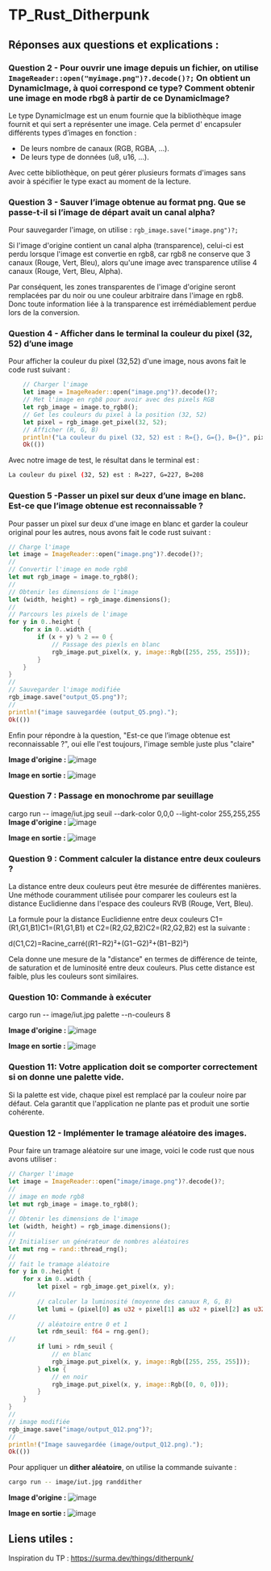 # TP_Rust_Ditherpunk

## Réponses aux questions et explications :

  ### Question 2 - Pour ouvrir une image depuis un fichier, on utilise ``` ImageReader::open("myimage.png")?.decode()?; ``` On obtient un DynamicImage, à quoi correspond ce type? Comment obtenir une image en mode rbg8 à partir de ce DynamicImage?

  Le type DynamicImage est un enum fournie que la bibliothèque image fournit et qui sert a représenter une image. Cela permet d' encapsuler différents types d’images en fonction :

  - De leurs nombre de canaux (RGB, RGBA, ...).
  - De leurs type de données (u8, u16, ...).

  Avec cette bibliothèque, on peut gérer plusieurs formats d'images sans avoir à spécifier le type exact au moment de la lecture.

  ### Question 3 - Sauver l’image obtenue au format png. Que se passe-t-il si l’image de départ avait un canal alpha?

  Pour sauvegarder l'image, on utilise : 
  ```rgb_image.save("image.png")?;```

  Si l'image d'origine contient un canal alpha (transparence), celui-ci est perdu lorsque l'image est convertie en rgb8, car rgb8 ne conserve que 3 canaux (Rouge, Vert, Bleu), alors qu'une image avec transparence utilise 4 canaux (Rouge, Vert, Bleu, Alpha).

Par conséquent, les zones transparentes de l'image d'origine seront remplacées par du noir ou une couleur arbitraire dans l'image en rgb8. Donc toute information liée à la transparence est irrémédiablement perdue lors de la conversion.

### Question 4 - Afficher dans le terminal la couleur du pixel (32, 52) d’une image

Pour afficher la couleur du pixel (32,52) d'une image, nous avons fait le code rust suivant :

```rust
    // Charger l'image
    let image = ImageReader::open("image.png")?.decode()?;
    // Met l'image en rgb8 pour avoir avec des pixels RGB
    let rgb_image = image.to_rgb8();
    // Get les couleurs du pixel à la position (32, 52)
    let pixel = rgb_image.get_pixel(32, 52);
    // Afficher (R, G, B)
    println!("La couleur du pixel (32, 52) est : R={}, G={}, B={}", pixel[0], pixel[1], pixel[2]);
    Ok(())
```
Avec notre image de test, le résultat dans le terminal est :
```bash
La couleur du pixel (32, 52) est : R=227, G=227, B=208
```

### Question 5 -Passer un pixel sur deux d’une image en blanc. Est-ce que l’image obtenue est reconnaissable ?

Pour passer un pixel sur deux d'une image en blanc et garder la couleur original pour les autres, nous avons fait le code rust suivant : 

```rust
// Charge l'image
let image = ImageReader::open("image.png")?.decode()?;
//
// Convertir l'image en mode rgb8
let mut rgb_image = image.to_rgb8();
//
// Obtenir les dimensions de l'image
let (width, height) = rgb_image.dimensions();
//
// Parcours les pixels de l'image
for y in 0..height {
    for x in 0..width {
        if (x + y) % 2 == 0 {
            // Passage des piexls en blanc
            rgb_image.put_pixel(x, y, image::Rgb([255, 255, 255]));
        }
    }
}
//
// Sauvegarder l'image modifiée
rgb_image.save("output_Q5.png")?;
//
println!("image sauvegardée (output_Q5.png).");
Ok(())
```

Enfin pour répondre à la question, "Est-ce que l’image obtenue est reconnaissable ?", oui elle l'est toujours, l'image semble juste plus "claire"

**Image d'origine :**
![image](/ditherpunk/image/image.png)

**Image en sortie :**
![image](/ditherpunk/image/output_Q5.png)


### Question 7 : Passage en monochrome par seuillage

cargo run -- image/iut.jpg seuil --dark-color 0,0,0 --light-color 255,255,255
**Image d'origine :**
![image](/ditherpunk/image/iut.jpg)

**Image en sortie :**
![image](/ditherpunk/image/Question8.png)

### Question 9 : Comment calculer la distance entre deux couleurs ?

La distance entre deux couleurs peut être mesurée de différentes manières. Une méthode couramment utilisée pour comparer les couleurs est la distance Euclidienne dans l'espace des couleurs RVB (Rouge, Vert, Bleu).

La formule pour la distance Euclidienne entre deux couleurs C1=(R1,G1,B1)C1​=(R1​,G1​,B1​) et C2=(R2,G2,B2)C2​=(R2​,G2​,B2​) est la suivante :

d(C1,C2)=Racine_carré((R1−R2)²+(G1−G2)²+(B1−B2)²)

Cela donne une mesure de la "distance" en termes de différence de teinte, de saturation et de luminosité entre deux couleurs. Plus cette distance est faible, plus les couleurs sont similaires.

### Question 10: Commande à exécuter


cargo run -- image/iut.jpg palette --n-couleurs 8

**Image d'origine :**
![image](/ditherpunk/image/iut.jpg)

**Image en sortie :**
![image](/ditherpunk/image/Question10.png)


### Question 11: Votre application doit se comporter correctement si on donne une palette vide.

Si la palette est vide, chaque pixel est remplacé par la couleur noire par défaut. Cela garantit que l'application ne plante pas et produit une sortie cohérente.

### Question 12 - Implémenter le tramage aléatoire des images.

Pour faire un tramage aléatoire sur une image, voici le code rust que nous avons utiliser :

```rust
// Charger l'image
let image = ImageReader::open("image/image.png")?.decode()?;
//
// image en mode rgb8
let mut rgb_image = image.to_rgb8();
//
// Obtenir les dimensions de l'image
let (width, height) = rgb_image.dimensions();
//
// Initialiser un générateur de nombres aléatoires
let mut rng = rand::thread_rng();
//
// fait le tramage aléatoire
for y in 0..height {
    for x in 0..width {
        let pixel = rgb_image.get_pixel(x, y);
//
        // calculer la luminosité (moyenne des canaux R, G, B)
        let lumi = (pixel[0] as u32 + pixel[1] as u32 + pixel[2] as u32) as f64 / 3.0 / 255.0;
//
        // aléatoire entre 0 et 1
        let rdm_seuil: f64 = rng.gen();
//
        if lumi > rdm_seuil {
            // en blanc
            rgb_image.put_pixel(x, y, image::Rgb([255, 255, 255]));
        } else {
            // en noir
            rgb_image.put_pixel(x, y, image::Rgb([0, 0, 0]));
        }
    }
}
//
// image modifiée
rgb_image.save("image/output_Q12.png")?;
//
println!("Image sauvegardée (image/output_Q12.png).");
Ok(())
```

Pour appliquer un **dither aléatoire**, on utilise la commande suivante :

```bash
cargo run -- image/iut.jpg randdither
```

**Image d'origine :**
![image](/ditherpunk/image/iut.jpg)

**Image en sortie :**
![image](/ditherpunk/image/output_Q12.png)

## Liens utiles :

  Inspiration du TP : https://surma.dev/things/ditherpunk/
